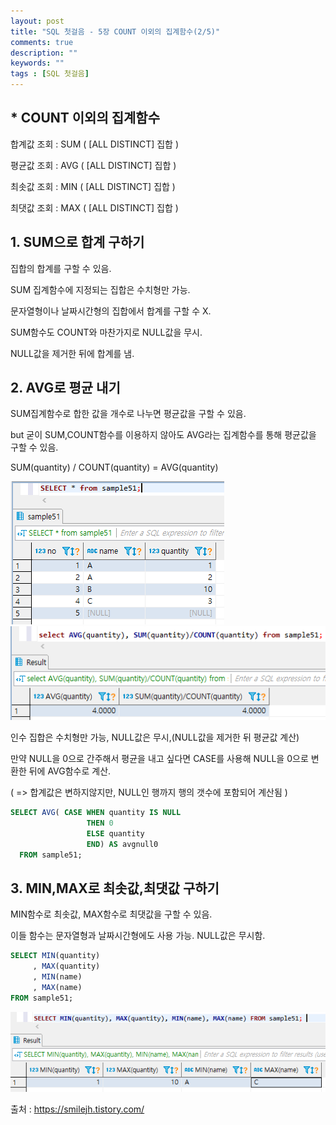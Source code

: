 ```yaml
---
layout: post
title: "SQL 첫걸음 - 5장 COUNT 이외의 집계함수(2/5)" 
comments: true
description: ""
keywords: ""
tags : [SQL 첫걸음]
---
```


## * COUNT 이외의 집계함수 

합계값 조회 : SUM ( [ALL  DISTINCT] 집합 ) 

평균값 조회 : AVG ( [ALL  DISTINCT] 집합 )

최솟값 조회 : MIN ( [ALL  DISTINCT] 집합 )

최댓값 조회 : MAX ( [ALL  DISTINCT] 집합 )


## 1. SUM으로 합계 구하기

집합의 합계를 구할 수 있음. 

SUM 집계함수에 지정되는 집합은 수치형만 가능. 

문자열형이나 날짜시간형의 집합에서 합계를 구할 수 X.

SUM함수도 COUNT와 마찬가지로 NULL값을 무시. 

NULL값을 제거한 뒤에 합계를 냄.


## 2. AVG로 평균 내기
SUM집계함수로 합한 값을 개수로 나누면 평균값을 구할 수 있음. 

but 굳이 SUM,COUNT함수를 이용하지 않아도 AVG라는 집계함수를 통해 평균값을 구할 수 있음.

SUM(quantity) / COUNT(quantity) = AVG(quantity)  

![995EE9445B8897CF29](/images/sql_first_step/995EE9445B8897CF29.png)
![99B12D4C5B8897E02D](/images/sql_first_step/99B12D4C5B8897E02D.png)

인수 집합은 수치형만 가능, NULL값은 무시,(NULL값을 제거한 뒤 평균값 계산)

만약 NULL을 0으로 간주해서 평균을 내고 싶다면 CASE를 사용해 NULL을 0으로 변환한 뒤에 AVG함수로 계산.

( => 합계값은 변하지않지만, NULL인 행까지 행의 갯수에 포함되어 계산됨 )  

```sql
SELECT AVG( CASE WHEN quantity IS NULL 
                 THEN 0 
                 ELSE quantity 
                 END) AS avgnull0 
  FROM sample51;
```

## 3. MIN,MAX로 최솟값,최댓값 구하기

MIN함수로 최솟값, MAX함수로 최댓값을 구할 수 있음.

이들 함수는 문자열형과 날짜시간형에도 사용 가능. NULL값은 무시함.

```sql
SELECT MIN(quantity)
     , MAX(quantity)
     , MIN(name)
     , MAX(name) 
FROM sample51;  
```

![996FD34B5B88986F34](/images/sql_first_step/996FD34B5B88986F34.png)


출처 : https://smilejh.tistory.com/